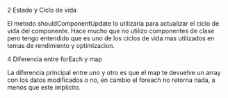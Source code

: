 2 Estado y Ciclo de vida

El metodo shouldComponentUpdate lo utilizaria para actualizar el ciclo de vida del componente. Hace mucho que no utilizo componentes de clase pero tengo entendido que es uno de los ciclos de vida mas utilizados en temas de rendimiento y optimizacion.

4 Diferencia entre forEach y map

La diferencia principal entre uno y otro es que el map te devuelve un array con los datos modificados o no, en cambio el foreach no retorna nada, a menos que este implicito.
